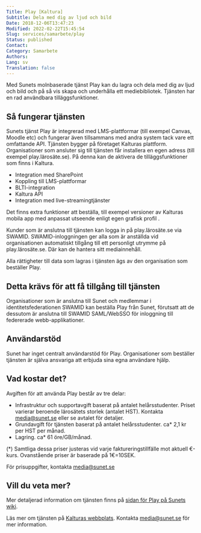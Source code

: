 ```yaml
---
Title: Play [Kaltura]
Subtitle: Dela med dig av ljud och bild
Date: 2018-12-06T13:47:23
Modified: 2022-02-22T15:45:54
Slug: services/samarbete/play
Status: published
Contact: 
Category: Samarbete
Authors: 
Lang: sv
Translation: false
---
```


Med Sunets molnbaserade tjänst Play kan du lagra och dela med dig av ljud och bild och på så vis skapa och underhålla ett mediebibliotek. Tjänsten har en rad användbara tilläggsfunktioner.


Så fungerar tjänsten
--------------------


Sunets tjänst Play är integrerad med LMS-plattformar (till exempel Canvas, Moodle etc) och fungerar även tillsammans med andra system tack vare ett omfattande API. Tjänsten bygger på företaget Kalturas plattform. Organisationer som ansluter sig till tjänsten får installera en egen adress (till exempel play.lärosäte.se). På denna kan de aktivera de tilläggsfunktioner som finns i Kaltura.


* Integration med SharePoint
* Koppling till LMS-plattformar
* BLTI-integration
* Kaltura API
* Integration med live-streamingtjänster


Det finns extra funktioner att beställa, till exempel versioner av Kalturas mobila app med anpassat utseende enligt egen grafisk profil .


Kunder som är anslutna till tjänsten kan logga in på play.lärosäte.se via SWAMID. SWAMID-inloggningen ger alla som är anställda vid organisationen automatiskt tillgång till ett personligt utrymme på play.lärosäte.se. Där kan de hantera sitt mediainnehåll.


Alla rättigheter till data som lagras i tjänsten ägs av den organisation som beställer Play.


Detta krävs för att få tillgång till tjänsten
---------------------------------------------


Organisationer som är anslutna till Sunet och medlemmar i identitetsfederationen SWAMID kan beställa Play från Sunet, förutsatt att de dessutom är anslutna till SWAMID SAML/WebSSO för inloggning till federerade webb-applikationer.


Användarstöd
------------


Sunet har inget centralt användarstöd för Play. Organisationer som beställer tjänsten är själva ansvariga att erbjuda sina egna användare hjälp.


Vad kostar det?
---------------


Avgiften för att använda Play består av tre delar:


* Infrastruktur och supportavgift baserat på antalet helårsstudenter. Priset varierar beroende lärosätets storlek (antalet HST). Kontakta [media@sunet.se](mailto:media@sunet.se) eller se avtalet för detaljer.
* Grundavgift för tjänsten baserat på antalet helårsstudenter. ca\* 2,1 kr per HST per månad.
* Lagring. ca\* 61 öre/GB/månad.


(\*) Samtliga dessa priser justeras vid varje faktureringstillfälle mot aktuell €-kurs. Ovanstående priser är baserade på 1€=10SEK.


För prisuppgifter, kontakta [media@sunet.se](mailto:media@sunet.se)


Vill du veta mer?
-----------------


Mer detaljerad information om tjänsten finns på [sidan för Play på Sunets wiki](https://wiki.sunet.se/display/play/).


Läs mer om tjänsten på [Kalturas webbplats](http://corp.kaltura.com/). Kontakta [media@sunet.se](mailto:media@sunet.se) för mer information.


